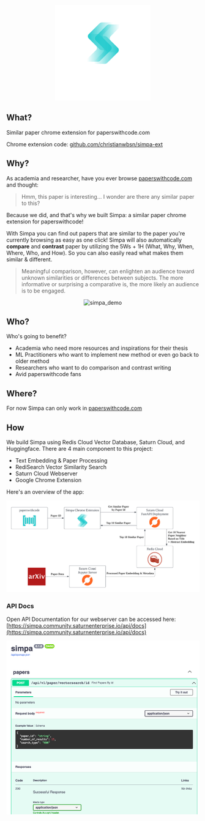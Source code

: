 <p align="center"> <img src="assets/logo_with_title.png" alt="simpa_logo" width="250"/>

## What?
Similar paper chrome extension for paperswithcode.com

Chrome extension code: [github.com/christianwbsn/simpa-ext](https://github.com/christianwbsn/simpa-ext)

## Why?
As academia and researcher, have you ever browse [paperswithcode.com](https://paperswithcode.com/) and thought:

> Hmm, this paper is interesting... I wonder are there any similar paper to this?

Because we did, and that's why we built Simpa: a similar paper chrome extension for paperswithcode!

With Simpa you can find out papers that are similar to the paper you're currently browsing as easy as one click! Simpa will also automatically **compare** and **contrast** paper by utilizing the 5Ws + 1H (What, Why, When, Where, Who, and How). So you can also easily read what makes them similar & different.

> Meaningful comparison, however, can enlighten an audience toward unknown similarities or differences between subjects. The more informative or surprising a comparative is, the more likely an audience is to be engaged.


<p align="center"> <img src="assets/demo.gif" alt="simpa_demo"/>


## Who?
Who's going to benefit?
* Academia who need more resources and inspirations for their thesis
* ML Practitioners who want to implement new method or even go back to older method
* Researchers who want to do comparison and contrast writing
* Avid paperswithcode fans

## Where?
For now Simpa can only work in [paperswithcode.com](https://paperswithcode.com/)

## How
We build Simpa using Redis Cloud Vector Database, Saturn Cloud, and Huggingface. There are 4 main component to this project:
* Text Embedding & Paper Processing
* RediSearch Vector Similarity Search
* Saturn Cloud Webserver
* Google Chrome Extension

Here's an overview of the app:

<p align="center"> <img src="assets/Simpa_App_Diagram.png" alt="simpa_overview" width="750"/>

### API Docs
Open API Documentation for our webserver can be accessed here:
[https://simpa.community.saturnenterprise.io/api/docs](https://simpa.community.saturnenterprise.io/api/docs)

<p align="center"> <img src="assets/be.png" alt="simpa_overview" width="750"/>